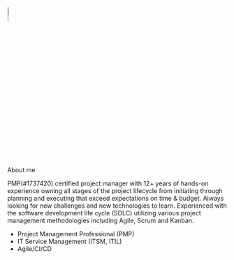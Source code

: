 

<img src="https://user-images.githubusercontent.com/79688638/199176838-fc068870-7ef3-4e00-84e8-57bf2c23a783.png" width="9%" alt="">


<p>About me<p>
PMP(#1737420) certified project manager with 12+ years of hands-on experience owning all stages of the project lifecycle from initiating through planning and executing that exceed expectations on time & budget. Always looking for new challenges and new technologies to learn. Experienced with the software development life cycle (SDLC) utilizing various project management methodologies including Agile, Scrum and Kanban.

- Project Management Professional (PMP)
- IT Service Management (ITSM, ITIL)
- Agile/CI/CD 
